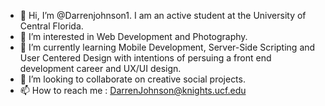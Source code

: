 - 👋 Hi, I’m @Darrenjohnson1. I am an active student at the University of Central Florida.
- 👀 I’m interested in Web Development and Photography.
- 🌱 I’m currently learning Mobile Development, Server-Side Scripting and User Centered Design with intentions of persuing a front end development career and UX/UI design.
- 💞️ I’m looking to collaborate on creative social projects.
- 📫 How to reach me : DarrenJohnson@knights.ucf.edu
